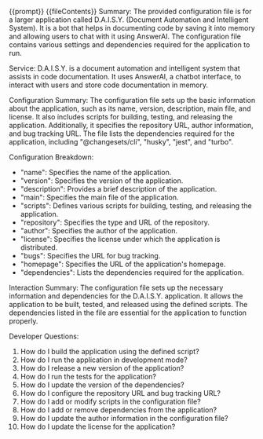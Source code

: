 {{prompt}}
{{fileContents}}
Summary:
The provided configuration file is for a larger application called D.A.I.S.Y. (Document Automation and Intelligent System). It is a bot that helps in documenting code by saving it into memory and allowing users to chat with it using AnswerAI. The configuration file contains various settings and dependencies required for the application to run.

Service:
D.A.I.S.Y. is a document automation and intelligent system that assists in code documentation. It uses AnswerAI, a chatbot interface, to interact with users and store code documentation in memory.

Configuration Summary:
The configuration file sets up the basic information about the application, such as its name, version, description, main file, and license. It also includes scripts for building, testing, and releasing the application. Additionally, it specifies the repository URL, author information, and bug tracking URL. The file lists the dependencies required for the application, including "@changesets/cli", "husky", "jest", and "turbo".

Configuration Breakdown:
- "name": Specifies the name of the application.
- "version": Specifies the version of the application.
- "description": Provides a brief description of the application.
- "main": Specifies the main file of the application.
- "scripts": Defines various scripts for building, testing, and releasing the application.
- "repository": Specifies the type and URL of the repository.
- "author": Specifies the author of the application.
- "license": Specifies the license under which the application is distributed.
- "bugs": Specifies the URL for bug tracking.
- "homepage": Specifies the URL of the application's homepage.
- "dependencies": Lists the dependencies required for the application.

Interaction Summary:
The configuration file sets up the necessary information and dependencies for the D.A.I.S.Y. application. It allows the application to be built, tested, and released using the defined scripts. The dependencies listed in the file are essential for the application to function properly.

Developer Questions:
1. How do I build the application using the defined script?
2. How do I run the application in development mode?
3. How do I release a new version of the application?
4. How do I run the tests for the application?
5. How do I update the version of the dependencies?
6. How do I configure the repository URL and bug tracking URL?
7. How do I add or modify scripts in the configuration file?
8. How do I add or remove dependencies from the application?
9. How do I update the author information in the configuration file?
10. How do I update the license for the application?